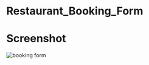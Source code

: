 # Restaurant_Booking_Form


# Screenshot
![booking form](https://user-images.githubusercontent.com/42013687/217258120-20234f9e-9260-4d80-8edc-41d71a03dc5b.jpg)
